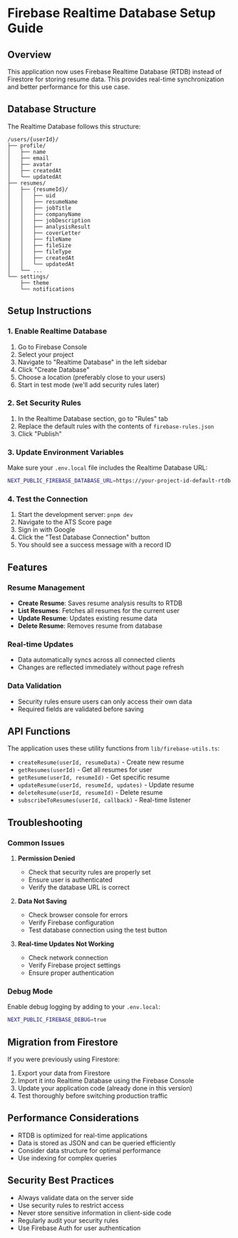 # Firebase Realtime Database Setup Guide

## Overview
This application now uses Firebase Realtime Database (RTDB) instead of Firestore for storing resume data. This provides real-time synchronization and better performance for this use case.

## Database Structure

The Realtime Database follows this structure:

```
/users/{userId}/
├── profile/
│   ├── name
│   ├── email
│   ├── avatar
│   ├── createdAt
│   └── updatedAt
├── resumes/
│   ├── {resumeId}/
│   │   ├── uid
│   │   ├── resumeName
│   │   ├── jobTitle
│   │   ├── companyName
│   │   ├── jobDescription
│   │   ├── analysisResult
│   │   ├── coverLetter
│   │   ├── fileName
│   │   ├── fileSize
│   │   ├── fileType
│   │   ├── createdAt
│   │   └── updatedAt
│   └── ...
└── settings/
    ├── theme
    └── notifications
```

## Setup Instructions

### 1. Enable Realtime Database
1. Go to Firebase Console
2. Select your project
3. Navigate to "Realtime Database" in the left sidebar
4. Click "Create Database"
5. Choose a location (preferably close to your users)
6. Start in test mode (we'll add security rules later)

### 2. Set Security Rules
1. In the Realtime Database section, go to "Rules" tab
2. Replace the default rules with the contents of `firebase-rules.json`
3. Click "Publish"

### 3. Update Environment Variables
Make sure your `.env.local` file includes the Realtime Database URL:

```bash
NEXT_PUBLIC_FIREBASE_DATABASE_URL=https://your-project-id-default-rtdb.firebaseio.com
```

### 4. Test the Connection
1. Start the development server: `pnpm dev`
2. Navigate to the ATS Score page
3. Sign in with Google
4. Click the "Test Database Connection" button
5. You should see a success message with a record ID

## Features

### Resume Management
- **Create Resume**: Saves resume analysis results to RTDB
- **List Resumes**: Fetches all resumes for the current user
- **Update Resume**: Updates existing resume data
- **Delete Resume**: Removes resume from database

### Real-time Updates
- Data automatically syncs across all connected clients
- Changes are reflected immediately without page refresh

### Data Validation
- Security rules ensure users can only access their own data
- Required fields are validated before saving

## API Functions

The application uses these utility functions from `lib/firebase-utils.ts`:

- `createResume(userId, resumeData)` - Create new resume
- `getResumes(userId)` - Get all resumes for user
- `getResume(userId, resumeId)` - Get specific resume
- `updateResume(userId, resumeId, updates)` - Update resume
- `deleteResume(userId, resumeId)` - Delete resume
- `subscribeToResumes(userId, callback)` - Real-time listener

## Troubleshooting

### Common Issues

1. **Permission Denied**
   - Check that security rules are properly set
   - Ensure user is authenticated
   - Verify the database URL is correct

2. **Data Not Saving**
   - Check browser console for errors
   - Verify Firebase configuration
   - Test database connection using the test button

3. **Real-time Updates Not Working**
   - Check network connection
   - Verify Firebase project settings
   - Ensure proper authentication

### Debug Mode
Enable debug logging by adding to your `.env.local`:
```bash
NEXT_PUBLIC_FIREBASE_DEBUG=true
```

## Migration from Firestore

If you were previously using Firestore:
1. Export your data from Firestore
2. Import it into Realtime Database using the Firebase Console
3. Update your application code (already done in this version)
4. Test thoroughly before switching production traffic

## Performance Considerations

- RTDB is optimized for real-time applications
- Data is stored as JSON and can be queried efficiently
- Consider data structure for optimal performance
- Use indexing for complex queries

## Security Best Practices

- Always validate data on the server side
- Use security rules to restrict access
- Never store sensitive information in client-side code
- Regularly audit your security rules
- Use Firebase Auth for user authentication


